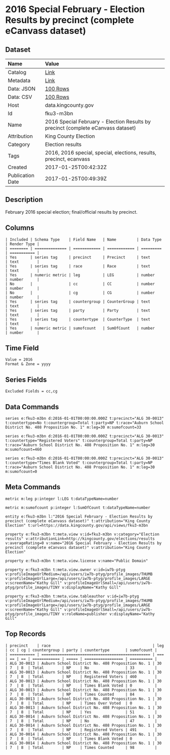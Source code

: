 # 2016 Special February - Election Results by precinct (complete eCanvass dataset)

## Dataset

| Name | Value |
| :--- | :---- |
| Catalog | [Link](https://catalog.data.gov/dataset/2016-special-february-election-results-by-precinct-complete-ecanvass-dataset) |
| Metadata | [Link](https://data.kingcounty.gov/api/views/fku3-m3bn) |
| Data: JSON | [100 Rows](https://data.kingcounty.gov/api/views/fku3-m3bn/rows.json?max_rows=100) |
| Data: CSV | [100 Rows](https://data.kingcounty.gov/api/views/fku3-m3bn/rows.csv?max_rows=100) |
| Host | data.kingcounty.gov |
| Id | fku3-m3bn |
| Name | 2016 Special February - Election Results by precinct (complete eCanvass dataset) |
| Attribution | King County Election |
| Category | Election results |
| Tags | 2016, 2016 special, special, elections, results, precinct, ecanvass |
| Created | 2017-01-25T00:42:32Z |
| Publication Date | 2017-01-25T00:49:39Z |

## Description

February 2016 special election; final/official results by precinct.

## Columns

```ls
| Included | Schema Type    | Field Name   | Name         | Data Type | Render Type |
| ======== | ============== | ============ | ============ | ========= | =========== |
| Yes      | series tag     | precinct     | Precinct     | text      | text        |
| Yes      | series tag     | race         | Race         | text      | text        |
| Yes      | numeric metric | leg          | LEG          | number    | number      |
| No       |                | cc           | CC           | number    | number      |
| No       |                | cg           | CG           | number    | number      |
| Yes      | series tag     | countergroup | CounterGroup | text      | text        |
| Yes      | series tag     | party        | Party        | text      | text        |
| Yes      | series tag     | countertype  | CounterType  | text      | text        |
| Yes      | numeric metric | sumofcount   | SumOfCount   | number    | number      |
```

## Time Field

```ls
Value = 2016
Format & Zone = yyyy
```

## Series Fields

```ls
Excluded Fields = cc,cg
```

## Data Commands

```ls
series e:fku3-m3bn d:2016-01-01T00:00:00.000Z t:precinct="ALG 30-0013" t:countertype=No t:countergroup=Total t:party=NP t:race="Auburn School District No. 408 Proposition No. 1" m:leg=30 m:sumofcount=33

series e:fku3-m3bn d:2016-01-01T00:00:00.000Z t:precinct="ALG 30-0013" t:countertype="Registered Voters" t:countergroup=Total t:party=NP t:race="Auburn School District No. 408 Proposition No. 1" m:leg=30 m:sumofcount=460

series e:fku3-m3bn d:2016-01-01T00:00:00.000Z t:precinct="ALG 30-0013" t:countertype="Times Blank Voted" t:countergroup=Total t:party=NP t:race="Auburn School District No. 408 Proposition No. 1" m:leg=30 m:sumofcount=0
```

## Meta Commands

```ls
metric m:leg p:integer l:LEG t:dataTypeName=number

metric m:sumofcount p:integer l:SumOfCount t:dataTypeName=number

entity e:fku3-m3bn l:"2016 Special February - Election Results by precinct (complete eCanvass dataset)" t:attribution="King County Election" t:url=https://data.kingcounty.gov/api/views/fku3-m3bn

property e:fku3-m3bn t:meta.view v:id=fku3-m3bn v:category="Election results" v:attributionLink=http://kingcounty.gov/elections/results v:averageRating=0 v:name="2016 Special February - Election Results by precinct (complete eCanvass dataset)" v:attribution="King County Election"

property e:fku3-m3bn t:meta.view.license v:name="Public Domain"

property e:fku3-m3bn t:meta.view.owner v:id=iw7b-ptyg v:profileImageUrlMedium=/api/users/iw7b-ptyg/profile_images/THUMB v:profileImageUrlLarge=/api/users/iw7b-ptyg/profile_images/LARGE v:screenName="Kathy Gill" v:profileImageUrlSmall=/api/users/iw7b-ptyg/profile_images/TINY v:displayName="Kathy Gill"

property e:fku3-m3bn t:meta.view.tableauthor v:id=iw7b-ptyg v:profileImageUrlMedium=/api/users/iw7b-ptyg/profile_images/THUMB v:profileImageUrlLarge=/api/users/iw7b-ptyg/profile_images/LARGE v:screenName="Kathy Gill" v:profileImageUrlSmall=/api/users/iw7b-ptyg/profile_images/TINY v:roleName=publisher v:displayName="Kathy Gill"
```

## Top Records

```ls
| precinct    | race                                             | leg | cc | cg | countergroup | party | countertype       | sumofcount | 
| =========== | ================================================ | === | == | == | ============ | ===== | ================= | ========== | 
| ALG 30-0013 | Auburn School District No. 408 Proposition No. 1 | 30  | 7  | 8  | Total        | NP    | No                | 33         | 
| ALG 30-0013 | Auburn School District No. 408 Proposition No. 1 | 30  | 7  | 8  | Total        | NP    | Registered Voters | 460        | 
| ALG 30-0013 | Auburn School District No. 408 Proposition No. 1 | 30  | 7  | 8  | Total        | NP    | Times Blank Voted | 0          | 
| ALG 30-0013 | Auburn School District No. 408 Proposition No. 1 | 30  | 7  | 8  | Total        | NP    | Times Counted     | 84         | 
| ALG 30-0013 | Auburn School District No. 408 Proposition No. 1 | 30  | 7  | 8  | Total        | NP    | Times Over Voted  | 0          | 
| ALG 30-0013 | Auburn School District No. 408 Proposition No. 1 | 30  | 7  | 8  | Total        | NP    | Yes               | 51         | 
| ALG 30-0014 | Auburn School District No. 408 Proposition No. 1 | 30  | 7  | 8  | Total        | NP    | No                | 47         | 
| ALG 30-0014 | Auburn School District No. 408 Proposition No. 1 | 30  | 7  | 8  | Total        | NP    | Registered Voters | 491        | 
| ALG 30-0014 | Auburn School District No. 408 Proposition No. 1 | 30  | 7  | 8  | Total        | NP    | Times Blank Voted | 0          | 
| ALG 30-0014 | Auburn School District No. 408 Proposition No. 1 | 30  | 7  | 8  | Total        | NP    | Times Counted     | 98         | 
```